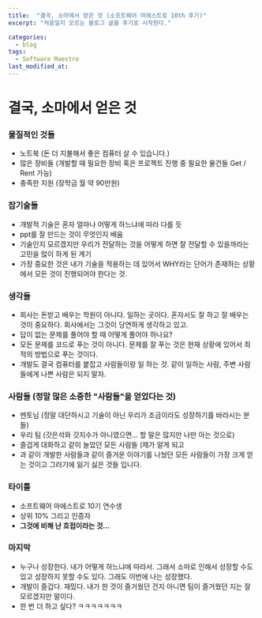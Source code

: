 ```yaml
---
title:  "결국, 소마에서 얻은 것 (소프트웨어 마에스트로 10th 후기)"
excerpt: "처음일지 모르는 블로그 글을 후기로 시작한다."

categories:
  - blog
tags:
  - Software Maestro
last_modified_at: 
---
```


# 결국, 소마에서 얻은 것

### 물질적인 것들

- 노트북 (돈 더 지불해서 좋은 컴퓨터 살 수 있습니다.)
- 많은 장비들 (개발할 때 필요한 장비 혹은 프로젝트 진행 중 필요한 물건들 Get / Rent 가능)
- 충족한 지원 (장학금 월 약 90만원)

### 잡기술들

- 개발적 기술은 혼자 얼마나 어떻게 하느냐에 따라 다를 듯
- ppt를 잘 만드는 것이 무엇인지 배움
- 기술인지 모르겠지만 우리가 전달하는 것을 어떻게 하면 잘 전달할 수 있을까라는 고민을 많이 하게 된 계기
- 가장 중요한 것은 내가 기술을 적용하는 데 있어서 WHY라는 단어가 존재하는 상황에서 모든 것이 진행되어야 한다는 것.

### 생각들

- 회사는 돈받고 배우는 학원이 아니다. 일하는 곳이다. 
혼자서도 잘 하고 잘 배우는 것이 중요하다. 회사에서는 그것이 당연하게 생각하고 있고.
- 답이 없는 문제를 풀어야 할 때 어떻게 풀어야 하나요?
- 모든 문제를 코드로 푸는 것이 아니다. 문제를 잘 푸는 것은 현재 상황에 있어서 최적의 방법으로 푸는 것이다.
- 개발도 결국 컴퓨터를 붙잡고 사람들이랑 일 하는 것. 
같이 일하는 사람, 주변 사람들에게 나쁜 사람은 되지 말자.

### 사람들 (정말 많은 소중한 "사람들"을 얻었다는 것)

- 멘토님 (정말 대단하시고 기술이 아닌 우리가 조금이라도 성장하기를 바라시는 분들)
- 우리 팀 (갓은석와 갓지수가 아니였으면... 할 말은 많지만 나만 아는 것으로)
- 즐겁게 대화하고 같이 놀았던 모든 사람들 (제가 알게 되고
- 과 같이 개발한 사람들과 같이 즐거운 이야기를 나눴던 모든 사람들이 가장 크게 얻는 것이고 그러기에 잃기 싫은 것들 입니다.

### 타이틀

- 소프트웨어 마에스트로 10기 연수생
- 상위 10% 그리고 인증자
- **그것에 비해 난 흐접이라는 것...**

### 마지막

- 누구나 성장한다. 내가 어떻게 하느냐에 따라서. 
그래서 소마로 인해서 성장할 수도 있고 성장하지 못할 수도 있다. 그래도 이번에 나는 성장했다.
- 개발이 즐겁다. 재밌다. 내가 한 것이 즐거웠던 건지 아니면 팀이 즐거웠던 지는 잘 모르겠지만 말이다.
- 한 번 더 하고 싶다? ㅋㅋㅋㅋㅋㅋㅋ